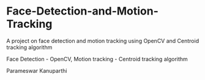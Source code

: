 # Face-Detection-and-Motion-Tracking

A project on face detection and motion tracking using OpenCV and Centroid tracking algorithm

Face Detection - OpenCV, Motion tracking - Centroid tracking algorithm

Parameswar Kanuparthi
